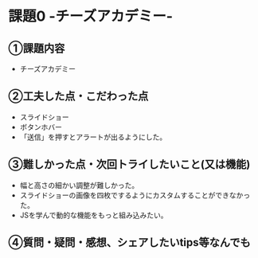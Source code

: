 
# 課題0 -チーズアカデミー-

## ①課題内容
- チーズアカデミー

## ②工夫した点・こだわった点
- スライドショー
- ボタンホバー
- 「送信」を押すとアラートが出るようにした。

## ③難しかった点・次回トライしたいこと(又は機能)
- 幅と高さの細かい調整が難しかった。
- スライドショーの画像を四枚でするようにカスタムすることができなかった。
- JSを学んで動的な機能をもっと組み込みたい。

## ④質問・疑問・感想、シェアしたいtips等なんでも
